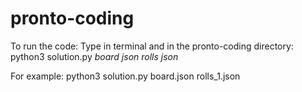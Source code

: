 # pronto-coding

To run the code:
Type in terminal and in the pronto-coding directory:
python3 solution.py *board json* *rolls json*

For example: 
python3 solution.py board.json rolls_1.json
